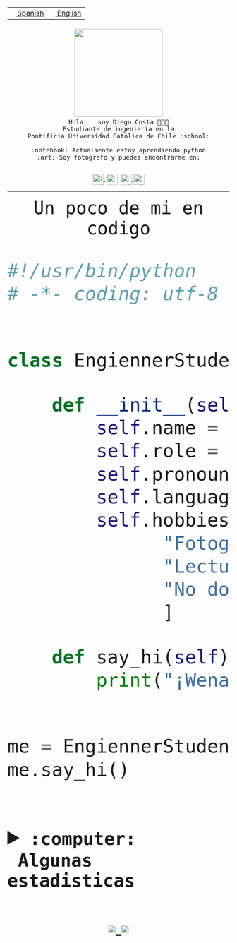 <table border="0"  align="right">
 <tr><td><a href="README.md"><img src="https://upload.wikimedia.org/wikipedia/commons/thumb/8/89/Bandera_de_Espa%C3%B1a.svg/1200px-Bandera_de_Espa%C3%B1a.svg.png" height="10"> Spanish</a></td>
 <td><a href="README.en.md"><img src="https://upload.wikimedia.org/wikipedia/commons/a/a4/Flag_of_the_United_States.svg" height="10"> English</a></td></tr>
</table><br><br><br>


<p align="center">
  <img src="https://github.com/diegocostares/diegocostares/blob/main/Images/aaa2.gif?raw=true" width="200px">
  <br><samp>
    Hola <img src="https://media.giphy.com/media/hvRJCLFzcasrR4ia7z/giphy.gif" width="16px"> soy Diego Costa 👨🏻‍💻<br>
    Estudiante de ingeniería en la <br>
    Pontificia Universidad Católica de Chile :school:<br>
  <br>
    :notebook: Actualmente estoy aprendiendo python <br>
    :art: Soy fotografo y puedes encontrarme en: <br>
  <br></samp>
  
</p>

<p align="center">
   <a href="https://instagram.com/diegocosta_no" target="blank">
    <img 
    align="center" src="https://cdn.jsdelivr.net/npm/simple-icons@3.0.1/icons/instagram.svg" alt="instagram" height="25px" width="25px" />
  </a>
  <a style="border: 3px solid; color: white;"href="https://t.me/diegocosta_no" target="blank">
  <img
  align="center" alt="Telegram" width="25px" src="https://icons-for-free.com/iconfiles/png/512/Telegram-1324888767380505522.png" />
</a>
<a href="https://api.whatsapp.com/send?phone=56971897835&text=Hola!" target="blank">
  <img
  align="center" alt="wtsp" width="25px" src="https://img.icons8.com/pastel-glyph/2x/whatsapp--v2.png" />
</a>
<a href="https://www.linkedin.com/in/diego-costa-786249213/" target="blank">
  <img
  align="center" alt="wtsp" width="25px" src="https://img.icons8.com/metro/452/linkedin.png" />
</a>

  </a>
</p>

---


<p align="center"><font size="25"><samp>Un poco de mi en codigo</samp></front></p>


```python
#!/usr/bin/python
# -*- coding: utf-8 -*-


class EngiennerStudent:

    def __init__(self):
        self.name = "Diego Costa"
        self.role = "Estudiante"
        self.pronouns = "he/him"
        self.language_spoken = ["es_CL", "en_US"]
        self.hobbies = [
              "Fotografia",
              "Lectura",
              "No dormir",
              ]

    def say_hi(self):
        print("¡Wena mundo!")


me = EngiennerStudent()
me.say_hi()
```
---
<details>
  <summary><b><samp>:computer: &nbsp;Algunas estadisticas</samp></b></summary>
  <br/></p>

<!--START_SECTION:waka-->
![Code Time](http://img.shields.io/badge/Code%20Time-438%20hrs%209%20mins-blue)

**Soy nocturno 🦉** 

```text
🌞 Mañana     5 commits      ░░░░░░░░░░░░░░░░░░░░░░░░░   2.02% 
🌆 Día        100 commits    ██████████░░░░░░░░░░░░░░░   40.32% 
🌃 Tarde      59 commits     ██████░░░░░░░░░░░░░░░░░░░   23.79% 
🌙 Noche      84 commits     ████████░░░░░░░░░░░░░░░░░   33.87%

```
📅 **Soy más productivo los Miércoles** 

```text
Lunes        21 commits     ██░░░░░░░░░░░░░░░░░░░░░░░   8.47% 
Martes       28 commits     ██░░░░░░░░░░░░░░░░░░░░░░░   11.29% 
Miércoles    88 commits     ████████░░░░░░░░░░░░░░░░░   35.48% 
Jueves       23 commits     ██░░░░░░░░░░░░░░░░░░░░░░░   9.27% 
Viernes      9 commits      █░░░░░░░░░░░░░░░░░░░░░░░░   3.63% 
Sábado       31 commits     ███░░░░░░░░░░░░░░░░░░░░░░   12.5% 
Domingo      48 commits     ████░░░░░░░░░░░░░░░░░░░░░   19.35%

```


📊 **Esta semana me dediqué a** 

```text
🐱‍💻 Proyectos: 
T1                       31 hrs 12 mins      ████████████████░░░░░░░░░   66.61% 
T1-e                     4 hrs 45 mins       ██░░░░░░░░░░░░░░░░░░░░░░░   10.17% 
G74_BDD                  2 hrs 37 mins       █░░░░░░░░░░░░░░░░░░░░░░░░   5.59% 
gurobi                   2 hrs 23 mins       █░░░░░░░░░░░░░░░░░░░░░░░░   5.11% 
Unknown Project          1 hr 26 mins        ░░░░░░░░░░░░░░░░░░░░░░░░░   3.07%

```


 Last Updated on 04/05/2022 12:51:56 UTC
<!--END_SECTION:waka-->
  
  

 <p align="center"> <img src="https://github-readme-stats.vercel.app/api?username=diegocostares&show_icons=true&theme=ayu-mirage" alt="abhisheknaiidu" /></p>
 
</details>

<p align=center>
  <a href="https://github.com/diegocostares">
    <img src="https://badges.pufler.dev/visits/diegocostares/diegocostares?style=flat-square&color=black&logo=github">
  </a>
  <a href="https://github.com/diegocostares?tab=repositories">
    <img src="https://badges.pufler.dev/repos/diegocostares?style=flat-square&color=black&logo=github">
  </a>
</p>
